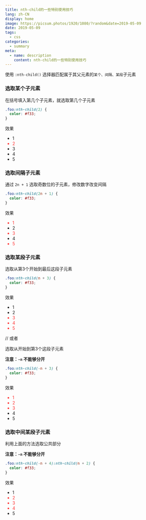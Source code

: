 ```yaml
---
title: nth-child的一些特别使用技巧
lang: zh-CN
display: home
image: https://picsum.photos/1920/1080/?random&date=2019-05-09
date: 2019-05-09
tags:
  - css
categories:
  - summary
meta:
  - name: description
    content: nth-child的一些特别使用技巧
--- 
```


使用 `:nth-child()` 选择器匹配属于其父元素的`某个、间隔、某段`子元素

<!-- more -->

### 选取某个子元素

在括号填入第几个子元素，就选取第几个子元素

``` css
.foo:nth-child(2) {
  color: #f33;
}
```

效果
<div>
  <style>
  .demo1 li:nth-child(2) {
    color: #f33;
  }
  </style>
  <ul class="demo1">
    <li>1</li>
    <li>2</li>
    <li>3</li>
    <li>4</li>
    <li>5</li>
  </ul>
</div>

### 选取间隔子元素

通过 `2n + 1` 选取奇数位的子元素，修改数字改变间隔

``` css
.foo:nth-child(2n + 1) {
  color: #f33;
}
```

效果
<div>
  <style>
  .demo2 li:nth-child(2n + 1) {
    color: #f33;
  }
  </style>
  <ul class="demo2">
    <li>1</li>
    <li>2</li>
    <li>3</li>
    <li>4</li>
    <li>5</li>
  </ul>
</div>

### 选取某段子元素

选取从第3个开始到最后这段子元素

``` css
.foo:nth-child(n + 3) {
  color: #f33;
}
```

效果
<div>
  <style>
  .demo3 li:nth-child(n + 3) {
    color: #f33;
  }
  </style>
  <ul class="demo3">
    <li>1</li>
    <li>2</li>
    <li>3</li>
    <li>4</li>
    <li>5</li>
  </ul>
</div>

// 或者

选取从开始到第3个这段子元素

**注意：`-n` 不能够分开**

``` css
.foo:nth-child(-n + 3) {
  color: #f33;
}
```

效果
<div>
  <style>
  .demo4 li:nth-child(-n + 3) {
    color: #f33;
  }
  </style>
  <ul class="demo4">
    <li>1</li>
    <li>2</li>
    <li>3</li>
    <li>4</li>
    <li>5</li>
  </ul>
</div>

### 选取中间某段子元素

利用上面的方法选取公共部分

**注意：`-n` 不能够分开**

``` css
.foo:nth-child(-n + 4):nth-child(n + 2) {
  color: #f33;
}
```

效果
<div>
  <style>
  .demo5 li:nth-child(-n + 4):nth-child(n + 2) {
    color: #f33;
  }
  </style>
  <ul class="demo5">
    <li>1</li>
    <li>2</li>
    <li>3</li>
    <li>4</li>
    <li>5</li>
  </ul>
</div>
